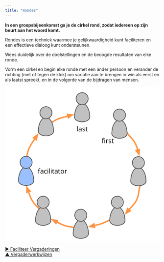 ```yaml
---
title: "Rondes"
---
```



<strong>In een groepsbijeenkomst ga je de cirkel rond, zodat iedereen op zijn beurt aan het woord komt.</strong>

Rondes is een techniek waarmee je gelijkwaardigheid kunt faciliteren en een effectieve dialoog kunt ondersteunen.

Wees duidelijk over de doelstellingen en de beoogde resultaten van elke ronde.

Vorm een cirkel en begin elke ronde met een ander persoon en verander de richting (met of tegen de klok) om variatie aan te brengen in wie als eerst en als laatst spreekt, en in de volgorde van de bijdragen van mensen.

![Rondes](img/circle/rounds.png)

[&#9654; Faciliteer Vergaderingen](facilitate-meetings.html)<br/>[&#9650; Vergaderwerkwijzen](meeting-practices.html)

